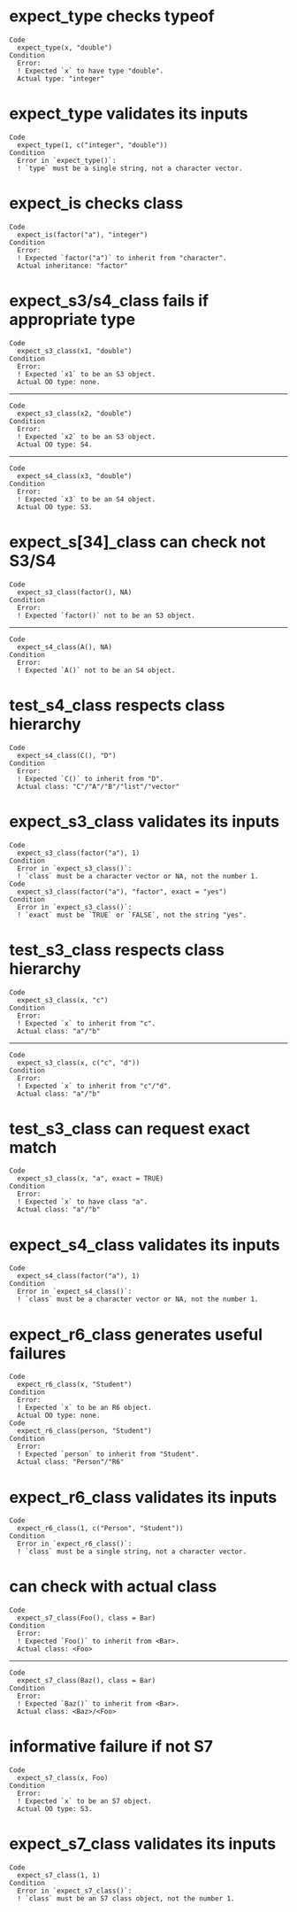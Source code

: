 # expect_type checks typeof

    Code
      expect_type(x, "double")
    Condition
      Error:
      ! Expected `x` to have type "double".
      Actual type: "integer"

# expect_type validates its inputs

    Code
      expect_type(1, c("integer", "double"))
    Condition
      Error in `expect_type()`:
      ! `type` must be a single string, not a character vector.

# expect_is checks class

    Code
      expect_is(factor("a"), "integer")
    Condition
      Error:
      ! Expected `factor("a")` to inherit from "character".
      Actual inheritance: "factor"

# expect_s3/s4_class fails if appropriate type

    Code
      expect_s3_class(x1, "double")
    Condition
      Error:
      ! Expected `x1` to be an S3 object.
      Actual OO type: none.

---

    Code
      expect_s3_class(x2, "double")
    Condition
      Error:
      ! Expected `x2` to be an S3 object.
      Actual OO type: S4.

---

    Code
      expect_s4_class(x3, "double")
    Condition
      Error:
      ! Expected `x3` to be an S4 object.
      Actual OO type: S3.

# expect_s[34]_class can check not S3/S4

    Code
      expect_s3_class(factor(), NA)
    Condition
      Error:
      ! Expected `factor()` not to be an S3 object.

---

    Code
      expect_s4_class(A(), NA)
    Condition
      Error:
      ! Expected `A()` not to be an S4 object.

# test_s4_class respects class hierarchy

    Code
      expect_s4_class(C(), "D")
    Condition
      Error:
      ! Expected `C()` to inherit from "D".
      Actual class: "C"/"A"/"B"/"list"/"vector"

# expect_s3_class validates its inputs

    Code
      expect_s3_class(factor("a"), 1)
    Condition
      Error in `expect_s3_class()`:
      ! `class` must be a character vector or NA, not the number 1.
    Code
      expect_s3_class(factor("a"), "factor", exact = "yes")
    Condition
      Error in `expect_s3_class()`:
      ! `exact` must be `TRUE` or `FALSE`, not the string "yes".

# test_s3_class respects class hierarchy

    Code
      expect_s3_class(x, "c")
    Condition
      Error:
      ! Expected `x` to inherit from "c".
      Actual class: "a"/"b"

---

    Code
      expect_s3_class(x, c("c", "d"))
    Condition
      Error:
      ! Expected `x` to inherit from "c"/"d".
      Actual class: "a"/"b"

# test_s3_class can request exact match

    Code
      expect_s3_class(x, "a", exact = TRUE)
    Condition
      Error:
      ! Expected `x` to have class "a".
      Actual class: "a"/"b"

# expect_s4_class validates its inputs

    Code
      expect_s4_class(factor("a"), 1)
    Condition
      Error in `expect_s4_class()`:
      ! `class` must be a character vector or NA, not the number 1.

# expect_r6_class generates useful failures

    Code
      expect_r6_class(x, "Student")
    Condition
      Error:
      ! Expected `x` to be an R6 object.
      Actual OO type: none.
    Code
      expect_r6_class(person, "Student")
    Condition
      Error:
      ! Expected `person` to inherit from "Student".
      Actual class: "Person"/"R6"

# expect_r6_class validates its inputs

    Code
      expect_r6_class(1, c("Person", "Student"))
    Condition
      Error in `expect_r6_class()`:
      ! `class` must be a single string, not a character vector.

# can check with actual class

    Code
      expect_s7_class(Foo(), class = Bar)
    Condition
      Error:
      ! Expected `Foo()` to inherit from <Bar>.
      Actual class: <Foo>

---

    Code
      expect_s7_class(Baz(), class = Bar)
    Condition
      Error:
      ! Expected `Baz()` to inherit from <Bar>.
      Actual class: <Baz>/<Foo>

# informative failure if not S7

    Code
      expect_s7_class(x, Foo)
    Condition
      Error:
      ! Expected `x` to be an S7 object.
      Actual OO type: S3.

# expect_s7_class validates its inputs

    Code
      expect_s7_class(1, 1)
    Condition
      Error in `expect_s7_class()`:
      ! `class` must be an S7 class object, not the number 1.

